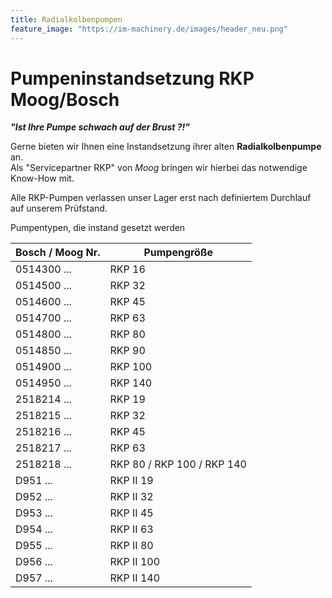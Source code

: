 ```yaml
---
title: Radialkolbenpumpen
feature_image: "https://im-machinery.de/images/header_neu.png"
---
```


Pumpeninstandsetzung RKP Moog/Bosch
===================================

**_"Ist Ihre Pumpe schwach auf der Brust ?!"_**

Gerne bieten wir Ihnen eine Instandsetzung ihrer alten **Radialkolbenpumpe** an.  
Als "Servicepartner RKP" von _Moog_ bringen wir hierbei das notwendige Know-How mit.

Alle RKP-Pumpen verlassen unser Lager erst nach definiertem Durchlauf auf unserem Prüfstand.

  

Pumpentypen, die instand gesetzt werden

|Bosch / Moog Nr.|Pumpengröße|
|--- |--- |
|0514300 ...|RKP 16|
|0514500 ...|RKP 32|
|0514600 ...|RKP 45|
|0514700 ...|RKP 63|
|0514800 ...|RKP 80|
|0514850 ...|RKP 90|
|0514900 ...|RKP 100|
|0514950 ...|RKP 140|
|2518214 ...|RKP 19|
|2518215 ...|RKP 32|
|2518216 ...|RKP 45|
|2518217 ...|RKP 63|
|2518218 ...|RKP 80 / RKP 100 / RKP 140|
|D951 ...|RKP II 19|
|D952 ...|RKP II 32|
|D953 ...|RKP II 45|
|D954 ...|RKP II 63|
|D955 ...|RKP II 80|
|D956 ...|RKP II 100|
|D957 ...|RKP II 140|